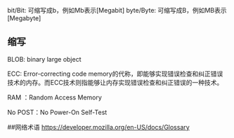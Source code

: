 bit/Bit:  可缩写成b，例如Mb表示[Megabit]
byte/Byte: 可缩写成B，例如MB表示[Megabyte]

## 缩写

BLOB:  binary large object  

ECC:  Error-correcting code memory的代称，即能够实现错误检查和纠正错误技术的内存。而ECC技术则指能够让内存实现错误检查和纠正错误的一种技术。  

RAM ：Random Access Memory

No POST：No Power-On Self-Test

##网络术语
https://developer.mozilla.org/en-US/docs/Glossary  
